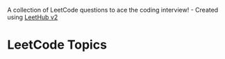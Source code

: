 A collection of LeetCode questions to ace the coding interview! - Created using [LeetHub v2](https://github.com/ohsungsik/LeetHub-2.0)
<!---LeetCode Topics Start-->
# LeetCode Topics
<!---LeetCode Topics End-->